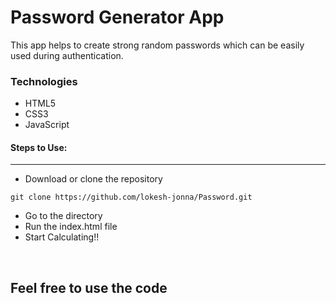 <h1>Password Generator App</h1>

<p>This app helps to create strong random passwords which can be easily used during authentication.</p>

<h3>Technologies</h3>
<ul>
  <li>HTML5</li>
  <li>CSS3</li>
  <li>JavaScript</li>
</ul>

#### Steps to Use:

---

- Download or clone the repository

```
git clone https://github.com/lokesh-jonna/Password.git
```

- Go to the directory
- Run the index.html file
- Start Calculating!!


<br>

## Feel free to use the code


